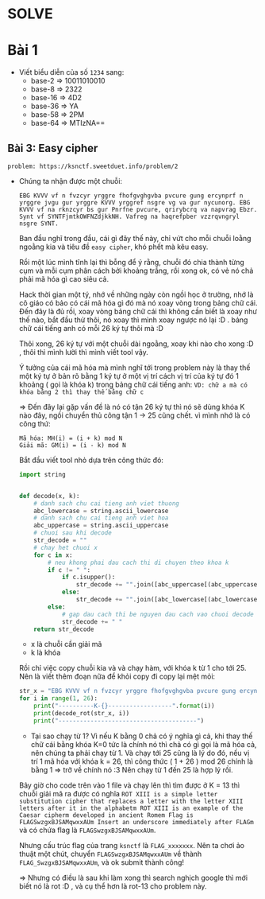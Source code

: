 # SOLVE

# Bài 1

* Viết biểu diễn của số `1234` sang:
    * base-2 => 10011010010
    * base-8 => 2322
    * base-16 => 4D2
    * base-36 => YA
    * base-58 => 2PM
    * base-64 => MTIzNA==

## Bài 3: Easy cipher

`problem: https://ksnctf.sweetduet.info/problem/2`

* Chúng ta nhận được một chuỗi:

    `EBG KVVV vf n fvzcyr yrggre fhofgvghgvba pvcure gung ercynprf n yrggre jvgu gur yrggre KVVV yrggref nsgre vg va gur nycunorg. EBG KVVV vf na rknzcyr bs gur Pnrfne pvcure, qrirybcrq va napvrag Ebzr. Synt vf SYNTFjmtkOWFNZdjkkNH. Vafreg na haqrefpber vzzrqvngryl nsgre SYNT.`

    Ban đầu nghĩ trong đầu, cái gì đây thế này, chỉ vứt cho mỗi chuỗi loằng ngoằng kia và tiêu đề `easy cipher`, khó phết mà kêu easy.

    Rồi một lúc mình tĩnh lại thì bỗng để ý rằng, chuỗi đó chia thành từng cụm và mỗi cụm phân cách bởi khoảng trắng, rồi xong ok, có vẻ nó chả phải mã hóa gì cao siêu cả.

    Hack thời gian một tý, nhớ về những ngày còn ngồi học ở trường, nhớ là cô giáo có bảo có cái mã hóa gì đó mà nó xoay vòng trong bảng chữ cái. Đến đây là đủ rồi, xoay vòng bảng chữ cái thì không cần biết là xoay như thế nào, bắt đầu thử thôi, nó xoay thì mình xoay ngược nó lại :D . bảng chữ cái tiếng anh có mỗi 26 ký tự thôi mà :D

    Thôi xong, 26 ký tự với một chuỗi dài ngoằng, xoay khi nào cho xong :D , thôi thì mình lười thì mình viết tool vậy.

    Ý tưởng của cái mã hóa mà mình nghĩ tới trong problem này là thay thế một ký tự ở bản rõ bằng 1 ký tự ở một vị trí cách vị trí của ký tự đó 1 khoảng ( gọi là khóa k) trong bảng chữ cái tiếng anh:
    `VD: chữ a mà có khóa bằng 2 thì thay thế bằng chữ c`

    => Đến đây lại gặp vấn đề là nó có tận 26 ký tự thì nó sẽ dùng khóa K nào đây, ngồi chuyển thủ công tận 1 -> 25 cũng chết.
    vì mình nhớ là có công thứ:

    ```shell
    Mã hóa: MH(i) = (i + k) mod N
    Giải mã: GM(i) = (i - k) mod N
    ```

    Bắt đầu viết tool nhỏ dựa trên công thức đó:

    ```py
    import string


    def decode(x, k):
        # danh sach chu cai tieng anh viet thuong
        abc_lowercase = string.ascii_lowercase
        # danh sach chu cai tieng anh viet hoa
        abc_uppercase = string.ascii_uppercase
        # chuoi sau khi decode
        str_decode = ""
        # chay het chuoi x
        for c in x:
            # neu khong phai dau cach thi di chuyen theo khoa k
            if c != " ":
                if c.isupper():
                    str_decode += "".join([abc_uppercase[(abc_uppercase.find(c)-k)%26]])
                else:
                    str_decode += "".join([abc_lowercase[(abc_lowercase.find(c)-k)%26]])
            else:
                # gap dau cach thi be nguyen dau cach vao chuoi decode
                str_decode += " "
        return str_decode
    ```

    * x là chuỗi cần giải mã
    * k là khóa

    Rồi chỉ việc copy chuỗi kia và và chạy hàm, với khóa k từ 1 cho tới 25. Nên là viết thêm đoạn nữa để khỏi copy đi copy lại mệt mỏi:
    ```python
    str_x = "EBG KVVV vf n fvzcyr yrggre fhofgvghgvba pvcure gung ercynprf n yrggre jvgu gur yrggre KVVV yrggref nsgre vg va gur nycunorg. EBG KVVV vf na rknzcyr bs gur Pnrfne pvcure, qrirybcrq va napvrag Ebzr. Synt vf SYNTFjmtkOWFNZdjkkNH. Vafreg na haqrefpber vzzrqvngryl nsgre SYNT."
    for i in range(1, 26):
        print("----------K-{}------------------".format(i))
        print(decode_rot(str_x, i))
        print("---------------------------------------")
    ```

    * Tại sao chạy từ 1? Vì nếu K bằng 0 chả có ý nghĩa gì cả, khi thay thế chữ cái bằng khóa K=0 tức là chính nó thì chả có gì gọi là mã hóa cả, nên chúng ta phải chạy từ 1.
    Và chạy tới 25 cũng là lý do đó, nếu vị trí 1 mã hóa với khóa k = 26, thì công thức ( 1 + 26 ) mod 26 chính là bằng 1 => trở về chính nó :3 Nên chạy từ 1 đến 25 là hợp lý rồi.

    Bây giờ cho code trên vào 1 file và chạy lên thì tìm được ở K = 13 thì chuỗi giải mã ra được có nghĩa
    `ROT XIII is a simple letter substitution cipher that replaces a letter with the letter XIII letters after it in the alphabetm ROT XIII is an example of the Caesar cipherm developed in ancient Romem Flag is FLAGSwzgxBJSAMqwxxAUm Insert an underscore immediately after FLAGm`
    và có chứa flag là `FLAGSwzgxBJSAMqwxxAUm`.

    Nhưng cấu trúc flag của trang `ksnctf` là `FLAG_xxxxxxx`. Nên ta chơi ảo thuật một chút, chuyển `FLAGSwzgxBJSAMqwxxAUm` về thành `FLAG_SwzgxBJSAMqwxxAUm`, và ok submit thành công!

    => Nhưng có điều là sau khi làm xong thì search nghịch google thì mới biết nó là rot :D , và cụ thể hơn là rot-13 cho problem này.
